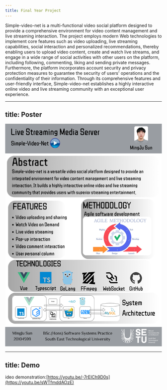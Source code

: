 ```yaml
---
title: Final Year Project
---
```


Simple-video-net is a multi-functional video social platform designed to provide a comprehensive environment for video content management and live streaming interaction. The project employs modern Web technologies to implement core features such as video uploading, live streaming capabilities, social interaction and personalized recommendations, thereby enabling users to upload video content, create and watch live streams, and engage in a wide range of social activities with other users on the platform, including following, commenting, liking and sending private messages. Furthermore, the platform incorporates account security and privacy protection measures to guarantee the security of users' operations and the confidentiality of their information. Through its comprehensive features and user-friendly interface, Simple-video-net establishes a highly interactive online video and live streaming community with an exceptional user experience.

---
title: Poster
---

![Poster](./Poster.png)

---
title: Demo
---
ideo demonstration:[https://youtu.be/-7rEICh9D0s](https://youtu.be/sWTfmddAOzE)

